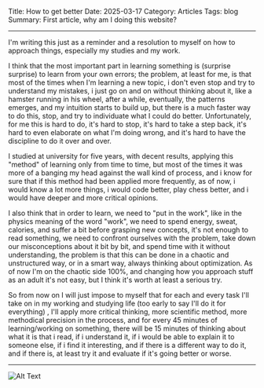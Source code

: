 Title: How to get better
Date: 2025-03-17
Category: Articles
Tags: blog
Summary: First article, why am I doing this website?

---

I'm writing this just as a reminder and a resolution to myself on how to approach things, especially my studies and my work.

I think that the most important part in learning something is (surprise surprise) to learn from your own errors; the problem, at least for me, is that most of the times when I'm learning a new topic, i don't even stop and try to understand my mistakes, i just go on and on without thinking about it, like a hamster running in his wheel, after a while, eventually, the patterns emerges, and my intuition starts to build up, but there is a much faster way to do this, stop, and try to individuate what I could do better. 
Unfortunately, for me this is hard to do, it's hard to stop, it's hard to take a step back, it's hard to even elaborate on what I'm doing wrong, and it's hard to have the discipline to do it over and over.

I studied at university for five years, with decent results, applying this "method" of learning only from time to time, but most of the times it was more of a banging my head against the wall kind of process, and i know for sure that if this method had been applied more frequently, as of now, i would know a lot more things, i would code better, play chess better, and i would have deeper and more critical opinions.

I also think that in order to learn, we need to "put in the work", like in the physics meaning of the word "work", we need to spend energy, sweat, calories, and suffer a bit before grasping new concepts, it's not enough to read something, we need to confront ourselves with the problem, take down our misconceptions about it bit by bit, and spend time with it without understanding, the problem is that this can be done in a chaotic and unstructured way, or in a smart way, always thinking about optimization. As of now I'm on the chaotic side 100%, and changing how you approach stuff as an adult it's not easy, but I think it's worth at least a serious try.

So from now on I will just impose to myself that for each and every task I'll take on in my working and studying life (too early to say I'll do it for everything) , I'll apply more critical thinking, more scientific method, more methodical precision in the process, and for every 45 minutes of learning/working on something, there will be 15 minutes of thinking about what it is that i read, if i understand it, if i would be able to explain it to someone else, if i find it interesting, and if there is a different way to do it, and if there is, at least try it and evaluate if it's going better or worse.

---

![Alt Text]({static}/images/battles.jpeg)


